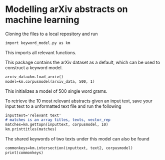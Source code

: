 # Modelling arXiv abstracts on machine learning

Cloning the files to a local repository and run
```markdown
import keyword_model.py as km
```
This imports all relevant functions.

This package contains the arXiv dataset as a default, which can be used to construct a keyword model.
```markdown
arxiv_data=km.load_arxiv()
model=km.corpusmodel(arxiv_data, 500, 1)
```
This initializes a model of 500 single word grams.

To retrieve the 10 most relevant abstracts given an input text, save your input text to a unformatted text file and run the following
```markdown
inputtext='relevant text'
# matches is an array titles, texts, vector_rep
matches=km.gettopn(inputtext, corpusmodel, 10)
km.printtitles(matches)
```

The shared keywords of two texts under this model can also be found
```markdown
commonkeys=km.intersection(inputtext, text2, corpusmodel)
print(commonkeys)
```
